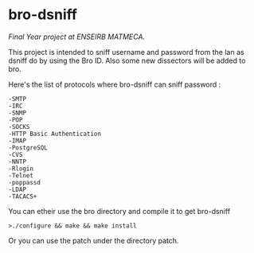 # bro-dsniff

*Final Year project at ENSEIRB MATMECA.*

This project is intended to sniff username and password from the lan as dsniff do by using the Bro ID.
Also some new dissectors will be added to bro.

Here's the list of protocols where bro-dsniff can sniff password :

    -SMTP
    -IRC
    -SNMP
    -POP
    -SOCKS
    -HTTP Basic Authentication
    -IMAP
    -PostgreSQL
    -CVS
    -NNTP
    -Rlogin
    -Telnet
    -poppassd
    -LDAP
    -TACACS+

You can etheir use the bro directory and compile it to get bro-dsniff

    >./configure && make && make install

Or you can use the patch under the directory patch.



